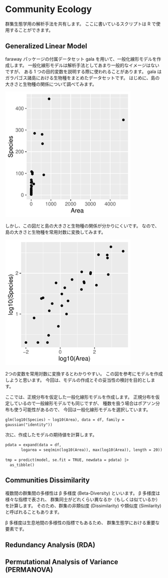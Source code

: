 # Community Ecology

群集生態学用の解析手法を共有します。
ここに書いているスクリプトは R で使用することができます。


## Generalized Linear Model

faraway パッケージの付属データセット
gala を用いて、一般化線形モデルを作成します。
一般化線形モデルは解析手法としてあまり一般的なイメージはないですが、
ある 1 つの目的変数を説明する際に使われることがあります。
gala はガラパゴス諸島における生物種をまとめたデータセットです。
はじめに、島の大きさと生物種の関係について調べてみます。

<img src="https://raw.githubusercontent.com/Tomo-Aot/Community_Ecology/refs/heads/main/image/area_sp.png" width="400">

しかし、この図だと島の大きさと生物種の関係が分かりにくいです。
なので、島の大きさと生物種を常用対数に変換してみます。

<img src="https://raw.githubusercontent.com/Tomo-Aot/Community_Ecology/refs/heads/main/image/logrea_logsp.png" width = "400">

2つの変数を常用対数に変換するとわかりやすい。
この図を参考にモデルを作成しようと思います。
今回は、モデルの作成とその妥当性の検討を目的とします。

ここでは、正規分布を仮定した一般化線形モデルを作成します。
正規分布を仮定しているので一般線形モデルでも同じですが、
種数を扱う場合はポアソン分布も使う可能性があるので、
今回は一般化線形モデルを選択しています。

```
glm(log10(Species) ~ log10(Area), data = df, family = gaussian("identity"))
```

次に、作成したモデルの期待値を計算します。

```
pdata = expand(data = df,
       logarea = seq(min(log10(Area)), max(log10(Area)), length = 20))

tmp = predict(model, se.fit = TRUE, newdata = pdata) |> 
  as_tibble()
```




## Communities Dissimilarity

複数間の群集間の多様性は β 多様度 (Beta-Diversity)
といいます。
β 多様度は様々な指標で表され、
群集同士がどれくらい異なるか（もしくは似ているか）を計算します。
そのため、群集の非類似度 (Dissimilarity)
や類似度 (Similarity)
と呼ばれることもあります。

β 多様度は生息地間の多様性の指標でもあるため、
群集生態学における重要な要素です。

## Redundancy Analysis (RDA)



## Permutational Analysis of Variance (PERMANOVA)


